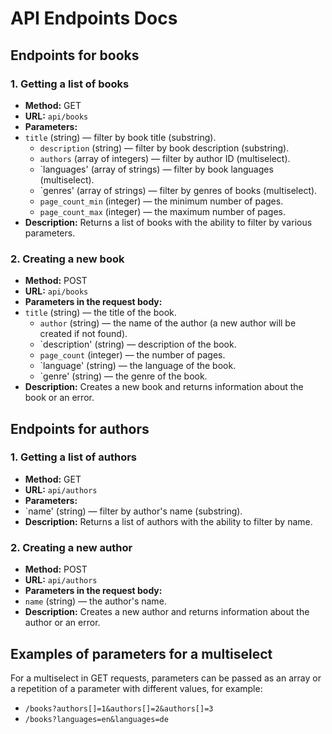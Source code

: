 # API Endpoints Docs

## Endpoints for books

### 1. Getting a list of books

- **Method:** GET
- **URL:** `api/books`
- **Parameters:**
- `title` (string) — filter by book title (substring).
  - `description` (string) — filter by book description (substring).
  - `authors` (array of integers) — filter by author ID (multiselect).
  - `languages' (array of strings) — filter by book languages (multiselect).
  - `genres' (array of strings) — filter by genres of books (multiselect).
  - `page_count_min` (integer) — the minimum number of pages.
  - `page_count_max` (integer) — the maximum number of pages.
- **Description:** Returns a list of books with the ability to filter by various parameters.

### 2. Creating a new book

- **Method:** POST
- **URL:** `api/books`
- **Parameters in the request body:**
- `title` (string) — the title of the book.
  - `author` (string) — the name of the author (a new author will be created if not found).
  - `description' (string) — description of the book.
  - `page_count` (integer) — the number of pages.
  - `language' (string) — the language of the book.
  - `genre' (string) — the genre of the book.
- **Description:** Creates a new book and returns information about the book or an error.

## Endpoints for authors

### 1. Getting a list of authors

- **Method:** GET
- **URL:** `api/authors`
- **Parameters:**
- `name' (string) — filter by author's name (substring).
- **Description:** Returns a list of authors with the ability to filter by name.

### 2. Creating a new author

- **Method:** POST
- **URL:** `api/authors`
- **Parameters in the request body:**
- `name` (string) — the author's name.
- **Description:** Creates a new author and returns information about the author or an error.

## Examples of parameters for a multiselect

For a multiselect in GET requests, parameters can be passed as an array or a repetition of a parameter with different values, for example:
- `/books?authors[]=1&authors[]=2&authors[]=3`
- `/books?languages=en&languages=de`
